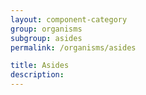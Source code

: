 ```yaml
---
layout: component-category
group: organisms
subgroup: asides
permalink: /organisms/asides

title: Asides
description:
---
```


